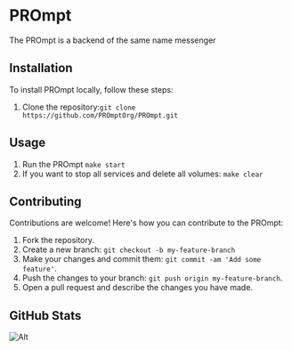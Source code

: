 # PROmpt
The PROmpt is a backend of the same name messenger
## Installation
To install PROmpt locally, follow these steps:
1. Clone the repository:`git clone https://github.com/PROmptOrg/PROmpt.git`
## Usage
1. Run the PROmpt `make start`
2. If you want to stop all services and delete all volumes: `make clear`
## Contributing
Contributions are welcome! Here's how you can contribute to the PROmpt:
1. Fork the repository.
2. Create a new branch: `git checkout -b my-feature-branch`
3. Make your changes and commit them: `git commit -am 'Add some feature'`.
4. Push the changes to your branch: `git push origin my-feature-branch`.
5. Open a pull request and describe the changes you have made.
## GitHub Stats
![Alt](https://repobeats.axiom.co/api/embed/340a412ed6fd5836e72a2e66ead97f034cde65cf.svg "Repobeats analytics image")
